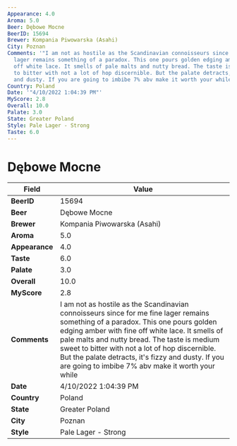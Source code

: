 ```yaml
---
Appearance: 4.0
Aroma: 5.0
Beer: Dębowe Mocne
BeerID: 15694
Brewer: Kompania Piwowarska (Asahi)
City: Poznan
Comments: '"I am not as hostile as the Scandinavian connoisseurs since for me fine
  lager remains something of a paradox. This one pours golden edging amber with fine
  off white lace. It smells of pale malts and nutty bread. The taste is medium sweet
  to bitter with not a lot of hop discernible. But the palate detracts, it''s fizzy
  and dusty. If you are going to imbibe 7% abv make it worth your while"'
Country: Poland
Date: '"4/10/2022 1:04:39 PM"'
MyScore: 2.8
Overall: 10.0
Palate: 3.0
State: Greater Poland
Style: Pale Lager - Strong
Taste: 6.0
---
```


# Dębowe Mocne

| Field         | Value |
|---------------|-------|
| **BeerID** | 15694 |
| **Beer** | Dębowe Mocne |
| **Brewer** | Kompania Piwowarska (Asahi) |
| **Aroma** | 5.0 |
| **Appearance** | 4.0 |
| **Taste** | 6.0 |
| **Palate** | 3.0 |
| **Overall** | 10.0 |
| **MyScore** | 2.8 |
| **Comments** | I am not as hostile as the Scandinavian connoisseurs since for me fine lager remains something of a paradox. This one pours golden edging amber with fine off white lace. It smells of pale malts and nutty bread. The taste is medium sweet to bitter with not a lot of hop discernible. But the palate detracts, it's fizzy and dusty. If you are going to imbibe 7% abv make it worth your while |
| **Date** | 4/10/2022 1:04:39 PM |
| **Country** | Poland |
| **State** | Greater Poland |
| **City** | Poznan |
| **Style** | Pale Lager - Strong |
